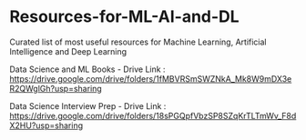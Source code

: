 # Resources-for-ML-AI-and-DL
Curated list of most useful resources for Machine Learning, Artificial Intelligence and Deep Learning

Data Science and ML Books - Drive Link : https://drive.google.com/drive/folders/1fMBVRSmSWZNkA_Mk8W9mDX3eR2QWglGh?usp=sharing

Data Science Interview Prep - Drive Link : https://drive.google.com/drive/folders/18sPGQpfVbzSP8SZqKrTLTmWv_F8dX2HU?usp=sharing

